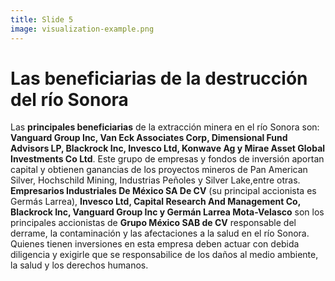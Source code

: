```yaml
---
title: Slide 5
image: visualization-example.png
---
```


# Las beneficiarias de la destrucción del río Sonora

Las **principales beneficiarias** de la extracción minera en el río Sonora son: **Vanguard Group Inc, Van Eck Associates Corp, Dimensional Fund Advisors LP, Blackrock Inc, Invesco Ltd, Konwave Ag y Mirae Asset Global Investments Co Ltd**. Este grupo de empresas y fondos de inversión aportan capital y obtienen ganancias de los proyectos mineros de Pan American Silver, Hochschild Mining, Industrias Peñoles y Silver Lake,entre otras. **Empresarios Industriales De México SA De CV** (su principal accionista es Germás Larrea), **Invesco Ltd, Capital Research And Management Co, Blackrock Inc, Vanguard Group Inc y Germán Larrea Mota-Velasco** son los principales accionistas de **Grupo México SAB de CV** responsable del derrame, la contaminación y las afectaciones a la salud en el río Sonora. Quienes tienen inversiones en esta empresa deben actuar con debida diligencia y exigirle que se responsabilice de los daños al medio ambiente, la salud y los derechos humanos.
